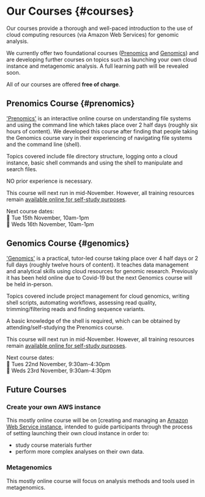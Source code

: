 # Our Courses {#courses}

Our courses provide a thorough and well-paced introduction to the use of cloud computing resources (via Amazon Web Services) for genomic analysis.

We currently offer two foundational courses ([Prenomics](#prenomics) and [Genomics](#genomics)) and are developing further courses on topics such as launching your own cloud instance and metagenomic analysis. A full learning path will be revealed soon.

All of our courses are offered **free of charge**.

## Prenomics Course {#prenomics}
['Prenomics'](https://cloud-span.github.io/prenomics00-intro/) is an interactive online course on understanding file systems and using the command line which takes place over 2 half days (roughly six hours of content). We developed this course after finding that people taking the Genomics course vary in their experiencing of navigating file systems and the command line (shell).

Topics covered include file directory structure, logging onto a cloud instance, basic shell commands and using the shell to manipulate and search files.

NO prior experience is necessary.

This course will next run in mid-November. However, all training resources remain [available online for self-study purposes](https://cloud-span.github.io/prenomics00-intro/).

Next course dates:  
📆 Tue 15th November, 10am-1pm  
📆 Weds 16th November, 10am-1pm  

## Genomics Course {#genomics}
['Genomics'](https://cloud-span.github.io/00genomics/) is a practical, tutor-led course taking place over 4 half days or 2 full days (roughly twelve hours of content). It teaches data management and analytical skills using cloud resources for genomic research. Previously it has been held online due to Covid-19 but the next Genomics course will be held in-person.

Topics covered include project management for cloud genomics, writing shell scripts, automating workflows, assessing read quality, trimming/filtering reads and finding sequence variants.

A basic knowledge of the shell is required, which can be obtained by attending/self-studying the Prenomics course.

This course will next run in mid-November. However, all training resources remain [available online for self-study purposes](https://cloud-span.github.io/00genomics/).

Next course dates:  
📆 Tues 22nd November, 9:30am-4:30pm  
📆 Weds 23rd November, 9:30am-4:30pm  

## Future Courses
### Create your own AWS instance
This mostly online course will be on [creating and managing an [Amazon Web Service instance](https://cloud-span.github.io/create-aws-instance-0-overview/), intended to guide participants through the process of setting launching their own cloud instance in order to:

- study course materials further
- perform more complex analyses on their own data.

### Metagenomics
This mostly online course will focus on analysis methods and tools used in metagenomics.
